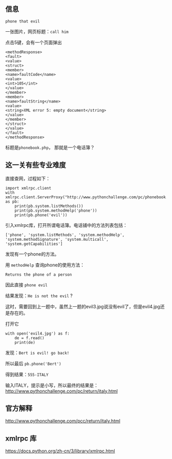## 信息

`phone that evil`

一张图片，网页标题：`call him`

点击5键，会有一个页面弹出

```
<methodResponse>
<fault>
<value>
<struct>
<member>
<name>faultCode</name>
<value>
<int>105</int>
</value>
</member>
<member>
<name>faultString</name>
<value>
<string>XML error 5: empty document</string>
</value>
</member>
</struct>
</value>
</fault>
</methodResponse>
```

标题是`phonebook.php`， 那就是一个电话簿？

## 这一关有些专业难度

直接查网，过程如下：

```
import xmlrpc.client
with xmlrpc.client.ServerProxy("http://www.pythonchallenge.com/pc/phonebook.php") as pb:
    print(pb.system.listMethods())
    print(pb.system.methodHelp('phone'))
    print(pb.phone('evil'))
```
引入xmlrpc库，打开所谓电话簿。电话铺中的方法列表包括：

`['phone', 'system.listMethods', 'system.methodHelp', 'system.methodSignature', 'system.multicall', 'system.getCapabilities']`

发现有一个phone的方法。

用 `methodHelp` 查询phone的使用方法：

`Returns the phone of a person`

因此直接 `phone evil`

结果发现：`He is not the evil` ?

这时，需要回到上一题中，虽然上一题的evil3.jpg说没有evil了，但是evil4.jpg还是存在的。

打开它

```
with open('evil4.jpg') as f:
    de = f.read()
    print(de)
```

发现：`Bert is evil! go back!`

所以最后 `pb.phone('Bert')`

得到结果：`555-ITALY`

输入ITALY，提示是小写，所以最终的结果是：
http://www.pythonchallenge.com/pc/return/italy.html

## 官方解释

http://www.pythonchallenge.com/pcc/return/italy.html

## xmlrpc 库

https://docs.python.org/zh-cn/3/library/xmlrpc.html
